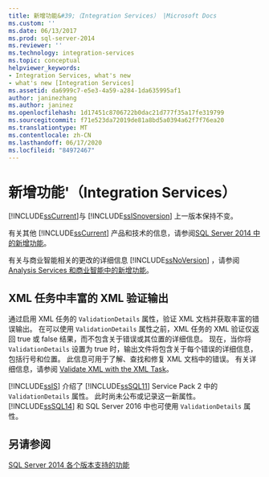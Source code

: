 ```yaml
---
title: 新增功能&#39;（Integration Services） |Microsoft Docs
ms.custom: ''
ms.date: 06/13/2017
ms.prod: sql-server-2014
ms.reviewer: ''
ms.technology: integration-services
ms.topic: conceptual
helpviewer_keywords:
- Integration Services, what's new
- what's new [Integration Services]
ms.assetid: da6999c7-e5e3-4a59-a284-1da635995af1
author: janinezhang
ms.author: janinez
ms.openlocfilehash: 1d17451c8706722b0dac21d777f35a17fe319799
ms.sourcegitcommit: f71e523da72019de81a8bd5a0394a62f7f76ea20
ms.translationtype: MT
ms.contentlocale: zh-CN
ms.lasthandoff: 06/17/2020
ms.locfileid: "84972467"
---
```

# <a name="what39s-new-integration-services"></a>新增功能&#39;（Integration Services）
  [!INCLUDE[ssCurrent](../includes/sscurrent-md.md)]与 [!INCLUDE[ssISnoversion](../includes/ssisnoversion-md.md)] 上一版本保持不变。  
  
 有关其他 [!INCLUDE[ssCurrent](../includes/sscurrent-md.md)] 产品和技术的信息，请参阅[SQL Server 2014 中的新增功能](../sql-server/what-s-new-in-sql-server-2016.md)。  
  
 有关与商业智能相关的更改的详细信息 [!INCLUDE[ssNoVersion](../includes/ssnoversion-md.md)] ，请参阅[Analysis Services 和商业智能中的新增功能](https://docs.microsoft.com/analysis-services/what-s-new-in-analysis-services)。  
  
##  <a name="rich-xml-validation-output-in-the-xml-task"></a><a name="ValidateXML"></a> XML 任务中丰富的 XML 验证输出  
 通过启用 XML 任务的 `ValidationDetails` 属性，验证 XML 文档并获取丰富的错误输出。 在可以使用 `ValidationDetails` 属性之前，XML 任务的 XML 验证仅返回 true 或 false 结果，而不包含关于错误或其位置的详细信息。 现在，当你将 `ValidationDetails` 设置为 true 时，输出文件将包含关于每个错误的详细信息，包括行号和位置。 此信息可用于了解、查找和修复 XML 文档中的错误。 有关详细信息，请参阅 [Validate XML with the XML Task](control-flow/xml-task.md)。  
  
 [!INCLUDE[ssIS](../includes/ssis-md.md)] 介绍了 [!INCLUDE[ssSQL11](../includes/sssql11-md.md)] Service Pack 2 中的 `ValidationDetails` 属性。 此时尚未公布或记录这一新属性。 [!INCLUDE[ssSQL14](../includes/sssql14-md.md)] 和 SQL Server 2016 中也可使用 `ValidationDetails` 属性。  
  
## <a name="see-also"></a>另请参阅  
 [SQL Server 2014 各个版本支持的功能](../getting-started/features-supported-by-the-editions-of-sql-server-2014.md)  
  
  
